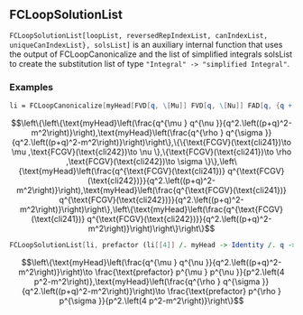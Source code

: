 ##  FCLoopSolutionList 

`FCLoopSolutionList[loopList, reversedRepIndexList, canIndexList, uniqueCanIndexList}, solsList]` is an auxiliary internal function that uses the output of FCLoopCanonicalize and the list of simplified integrals solsList to create the substitution list of type `"Integral" -> "simplified Integral"`.

###  Examples 

```mathematica
li = FCLoopCanonicalize[myHead[FVD[q, \[Mu]] FVD[q, \[Nu]] FAD[q, {q + p, m}]] + myHead[FVD[q, \[Rho]] FVD[q, \[Sigma]] FAD[q, {q + p, m}]], q, myHead] 
```

$$\left\{\left\{\text{myHead}\left(\frac{q^{\mu } q^{\nu }}{q^2.\left((p+q)^2-m^2\right)}\right),\text{myHead}\left(\frac{q^{\rho } q^{\sigma }}{q^2.\left((p+q)^2-m^2\right)}\right)\right\},\{\{\text{FCGV}(\text{cli241})\to \mu ,\text{FCGV}(\text{cli242})\to \nu \},\{\text{FCGV}(\text{cli241})\to \rho ,\text{FCGV}(\text{cli242})\to \sigma \}\},\left\{\text{myHead}\left(\frac{q^{\text{FCGV}(\text{cli241})} q^{\text{FCGV}(\text{cli242})}}{q^2.\left((p+q)^2-m^2\right)}\right),\text{myHead}\left(\frac{q^{\text{FCGV}(\text{cli241})} q^{\text{FCGV}(\text{cli242})}}{q^2.\left((p+q)^2-m^2\right)}\right)\right\},\left\{\text{myHead}\left(\frac{q^{\text{FCGV}(\text{cli241})} q^{\text{FCGV}(\text{cli242})}}{q^2.\left((p+q)^2-m^2\right)}\right)\right\}\right\}$$

```mathematica
FCLoopSolutionList[li, prefactor (li[[4]] /. myHead -> Identity /. q -> p), Dispatch -> False]
```

$$\left\{\text{myHead}\left(\frac{q^{\mu } q^{\nu }}{q^2.\left((p+q)^2-m^2\right)}\right)\to \frac{\text{prefactor} p^{\mu } p^{\nu }}{p^2.\left(4 p^2-m^2\right)},\text{myHead}\left(\frac{q^{\rho } q^{\sigma }}{q^2.\left((p+q)^2-m^2\right)}\right)\to \frac{\text{prefactor} p^{\rho } p^{\sigma }}{p^2.\left(4 p^2-m^2\right)}\right\}$$